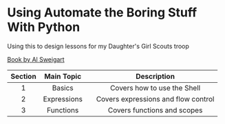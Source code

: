 # Using Automate the Boring Stuff With Python

Using this to design lessons for my Daughter's Girl Scouts troop

[Book by Al Sweigart](https://automatetheboringstuff.com/)

| Section | Main Topic  |     |             Description             |
| :-----: | :---------: | :-: | :---------------------------------: |
|    1    |   Basics    |     |     Covers how to use the Shell     |
|    2    | Expressions |     | Covers expressions and flow control |
|    3    |  Functions  |     |     Covers functions and scopes     |
